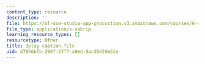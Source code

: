 ```yaml
---
content_type: resource
description: ''
file: https://ol-ocw-studio-app-production.s3.amazonaws.com/courses/6-451-principles-of-digital-communication-ii-spring-2005/d7956bfb290f57f7a0ed5acd5450e32e_520074.vtt
file_type: application/x-subrip
learning_resource_types: []
resourcetype: Other
title: 3play caption file
uid: d7956bfb-290f-57f7-a0ed-5acd5450e32e
---
```


